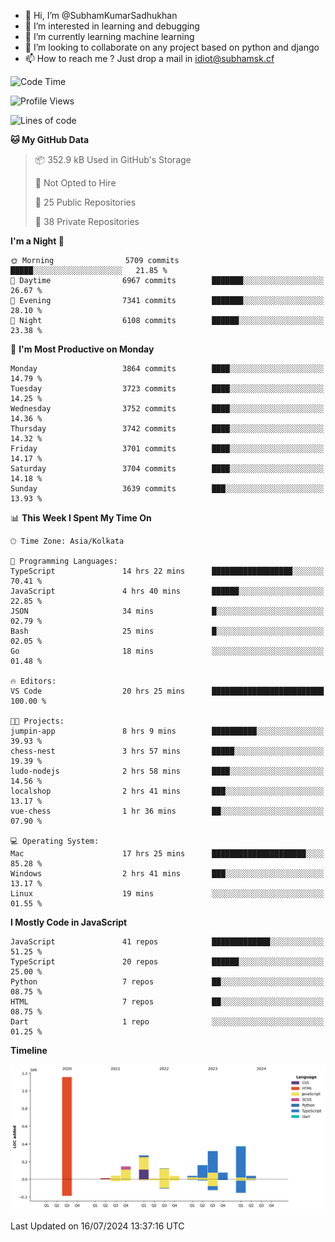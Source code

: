 - 👋 Hi, I’m @SubhamKumarSadhukhan
- 👀 I’m interested in learning and debugging
- 🌱 I’m currently learning machine learning
- 💞️ I’m looking to collaborate on any project based on python and django
- 📫 How to reach me ?
      Just drop a mail in idiot@subhamsk.cf

<!---
SubhamKumarSadhukhan/SubhamKumarSadhukhan is a ✨ special ✨ repository because its `README.md` (this file) appears on your GitHub profile.
You can click the Preview link to take a look at your changes.
--->


<!--START_SECTION:waka-->
![Code Time](http://img.shields.io/badge/Code%20Time-2%2C315%20hrs%2044%20mins-blue)

![Profile Views](http://img.shields.io/badge/Profile%20Views-1-blue)

![Lines of code](https://img.shields.io/badge/From%20Hello%20World%20I%27ve%20Written-2.8%20million%20lines%20of%20code-blue)

**🐱 My GitHub Data** 

> 📦 352.9 kB Used in GitHub's Storage 
 > 
> 🚫 Not Opted to Hire
 > 
> 📜 25 Public Repositories 
 > 
> 🔑 38 Private Repositories 
 > 
**I'm a Night 🦉** 

```text
🌞 Morning                5709 commits        █████░░░░░░░░░░░░░░░░░░░░   21.85 % 
🌆 Daytime                6967 commits        ███████░░░░░░░░░░░░░░░░░░   26.67 % 
🌃 Evening                7341 commits        ███████░░░░░░░░░░░░░░░░░░   28.10 % 
🌙 Night                  6108 commits        ██████░░░░░░░░░░░░░░░░░░░   23.38 % 
```
📅 **I'm Most Productive on Monday** 

```text
Monday                   3864 commits        ████░░░░░░░░░░░░░░░░░░░░░   14.79 % 
Tuesday                  3723 commits        ████░░░░░░░░░░░░░░░░░░░░░   14.25 % 
Wednesday                3752 commits        ████░░░░░░░░░░░░░░░░░░░░░   14.36 % 
Thursday                 3742 commits        ████░░░░░░░░░░░░░░░░░░░░░   14.32 % 
Friday                   3701 commits        ████░░░░░░░░░░░░░░░░░░░░░   14.17 % 
Saturday                 3704 commits        ████░░░░░░░░░░░░░░░░░░░░░   14.18 % 
Sunday                   3639 commits        ███░░░░░░░░░░░░░░░░░░░░░░   13.93 % 
```


📊 **This Week I Spent My Time On** 

```text
🕑︎ Time Zone: Asia/Kolkata

💬 Programming Languages: 
TypeScript               14 hrs 22 mins      ██████████████████░░░░░░░   70.41 % 
JavaScript               4 hrs 40 mins       ██████░░░░░░░░░░░░░░░░░░░   22.85 % 
JSON                     34 mins             █░░░░░░░░░░░░░░░░░░░░░░░░   02.79 % 
Bash                     25 mins             █░░░░░░░░░░░░░░░░░░░░░░░░   02.05 % 
Go                       18 mins             ░░░░░░░░░░░░░░░░░░░░░░░░░   01.48 % 

🔥 Editors: 
VS Code                  20 hrs 25 mins      █████████████████████████   100.00 % 

🐱‍💻 Projects: 
jumpin-app               8 hrs 9 mins        ██████████░░░░░░░░░░░░░░░   39.93 % 
chess-nest               3 hrs 57 mins       █████░░░░░░░░░░░░░░░░░░░░   19.39 % 
ludo-nodejs              2 hrs 58 mins       ████░░░░░░░░░░░░░░░░░░░░░   14.56 % 
localshop                2 hrs 41 mins       ███░░░░░░░░░░░░░░░░░░░░░░   13.17 % 
vue-chess                1 hr 36 mins        ██░░░░░░░░░░░░░░░░░░░░░░░   07.90 % 

💻 Operating System: 
Mac                      17 hrs 25 mins      █████████████████████░░░░   85.28 % 
Windows                  2 hrs 41 mins       ███░░░░░░░░░░░░░░░░░░░░░░   13.17 % 
Linux                    19 mins             ░░░░░░░░░░░░░░░░░░░░░░░░░   01.55 % 
```

**I Mostly Code in JavaScript** 

```text
JavaScript               41 repos            █████████████░░░░░░░░░░░░   51.25 % 
TypeScript               20 repos            ██████░░░░░░░░░░░░░░░░░░░   25.00 % 
Python                   7 repos             ██░░░░░░░░░░░░░░░░░░░░░░░   08.75 % 
HTML                     7 repos             ██░░░░░░░░░░░░░░░░░░░░░░░   08.75 % 
Dart                     1 repo              ░░░░░░░░░░░░░░░░░░░░░░░░░   01.25 % 
```



**Timeline**

![Lines of Code chart](https://raw.githubusercontent.com/SubhamKumarSadhukhan/SubhamKumarSadhukhan/main/assets/bar_graph.png)


 Last Updated on 16/07/2024 13:37:16 UTC
<!--END_SECTION:waka-->
